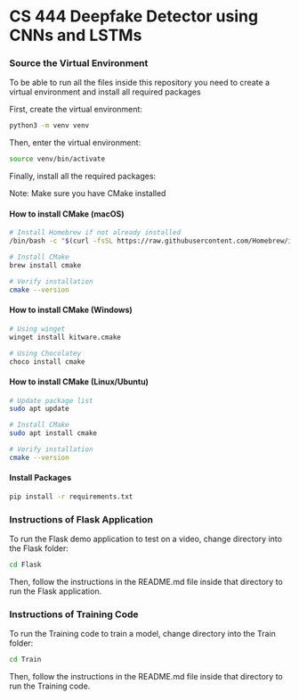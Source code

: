 # CS 444 Deepfake Detector using CNNs and LSTMs

### Source the Virtual Environment

To be able to run all the files inside this repository you need to create a virtual environment and install all required packages

First, create the virtual environment:

```bash
python3 -m venv venv
```

Then, enter the virtual environment:

```bash
source venv/bin/activate
```

Finally, install all the required packages:

Note: Make sure you have CMake installed

#### How to install CMake (macOS)

```bash
# Install Homebrew if not already installed
/bin/bash -c "$(curl -fsSL https://raw.githubusercontent.com/Homebrew/install/HEAD/install.sh)"

# Install CMake
brew install cmake

# Verify installation
cmake --version
```

#### How to install CMake (Windows)

```bash
# Using winget
winget install kitware.cmake

# Using Chocolatey
choco install cmake
```

#### How to install CMake (Linux/Ubuntu)

```bash
# Update package list
sudo apt update

# Install CMake
sudo apt install cmake

# Verify installation
cmake --version
```

#### Install Packages

```bash
pip install -r requirements.txt
```

### Instructions of Flask Application

To run the Flask demo application to test on a video, change directory into the Flask folder:

```bash
cd Flask
```

Then, follow the instructions in the README.md file inside that directory to run the Flask application.

### Instructions of Training Code

To run the Training code to train a model, change directory into the Train folder:

```bash
cd Train
```

Then, follow the instructions in the README.md file inside that directory to run the Training code.